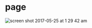 # page
![screen shot 2017-05-25 at 1 29 42 am](https://cloud.githubusercontent.com/assets/28941368/26437206/aef737b4-40e9-11e7-837d-fa4ecea8caf6.png)

